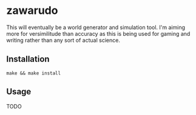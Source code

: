 # zawarudo

This will eventually be a world generator and simulation tool. I'm aiming more
for versimilitude than accuracy as this is being used for gaming and writing
rather than any sort of actual science.

## Installation

`make && make install`

## Usage

TODO

